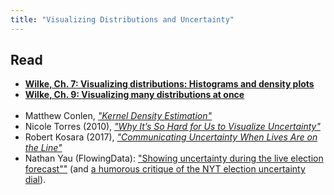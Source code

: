 ```yaml
---
title: "Visualizing Distributions and Uncertainty"
---
```


## Read

- **[Wilke, Ch. 7: Visualizing distributions: Histograms and density plots](https://serialmentor.com/dataviz/histograms-density-plots.html)**
- **[Wilke, Ch. 9: Visualizing many distributions at once](https://serialmentor.com/dataviz/boxplots-violins.html)**
<br><br>
- Matthew Conlen, _["Kernel Density Estimation"](https://mathisonian.github.io/kde/)_
- Nicole Torres (2010), _["Why It’s So Hard for Us to Visualize Uncertainty"](https://hbr.org/2016/11/why-its-so-hard-for-us-to-visualize-uncertainty)_
- Robert Kosara (2017), _["Communicating Uncertainty When Lives Are on the Line"](https://eagereyes.org/blog/2017/communicating-uncertainty-when-lives-are-on-the-line)_
- Nathan Yau (FlowingData): ["Showing uncertainty during the live election forecast""](https://flowingdata.com/2016/11/15/showing-uncertainty-during-the-live-election-forecast/) (and [a humorous critique of the NYT election uncertainty dial](https://theoutline.com/post/1781/will-trump-be-impeached-lets-look-at-this-wiggling-dial)).